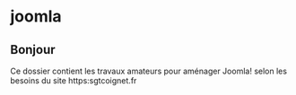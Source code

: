 # joomla

## Bonjour

Ce dossier contient les travaux amateurs pour aménager Joomla! selon les besoins du site https:sgtcoignet.fr
